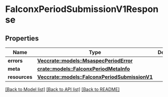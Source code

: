 # FalconxPeriodSubmissionV1Response

## Properties

Name | Type | Description | Notes
------------ | ------------- | ------------- | -------------
**errors** | [**Vec<crate::models::MsaspecPeriodError>**](msaspec.Error.md) |  | 
**meta** | [**crate::models::FalconxPeriodMetaInfo**](falconx.MetaInfo.md) |  | 
**resources** | [**Vec<crate::models::FalconxPeriodSubmissionV1>**](falconx.SubmissionV1.md) |  | 

[[Back to Model list]](../README.md#documentation-for-models) [[Back to API list]](../README.md#documentation-for-api-endpoints) [[Back to README]](../README.md)


